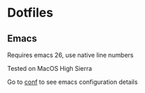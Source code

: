 # Dotfiles

## Emacs

Requires emacs 26, use native line numbers

Tested on MacOS High Sierra

Go to [conf](.emacs.d/bootstrap.org) to see emacs configuration details
